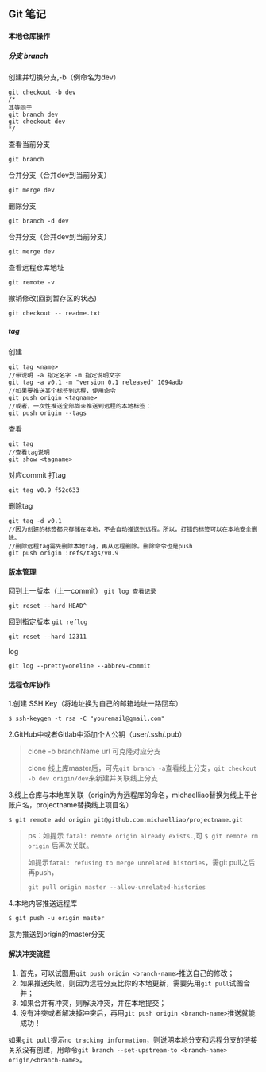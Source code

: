 ## Git 笔记

#### 本地仓库操作

##### 分支 branch

创建并切换分支,-b（例命名为dev）

```git
git checkout -b dev
/*
其等同于
git branch dev
git checkout dev
*/
```

查看当前分支

```git
git branch
```

合并分支（合并dev到当前分支）

```git
git merge dev
```

删除分支

```
git branch -d dev
```

合并分支（合并dev到当前分支）

```
git merge dev
```



查看远程仓库地址

```git
git remote -v
```

撤销修改(回到暂存区的状态)

```git
git checkout -- readme.txt
```



##### tag

创建

```
git tag <name>
//带说明 -a 指定名字 -m 指定说明文字
git tag -a v0.1 -m "version 0.1 released" 1094adb
//如果要推送某个标签到远程，使用命令
git push origin <tagname>
//或者，一次性推送全部尚未推送到远程的本地标签：
git push origin --tags
```

查看

```
git tag
//查看tag说明
git show <tagname>
```

对应commit 打tag

```
git tag v0.9 f52c633
```

删除tag

```
git tag -d v0.1
//因为创建的标签都只存储在本地，不会自动推送到远程。所以，打错的标签可以在本地安全删除。
//删除远程tag需先删除本地tag，再从远程删除。删除命令也是push
git push origin :refs/tags/v0.9
```



#### 版本管理

回到上一版本（上一commit） `git log 查看记录`

```git
git reset --hard HEAD^
```

回到指定版本 `git reflog`

```git
git reset --hard 12311
```

log

```
git log --pretty=oneline --abbrev-commit
```



#### 远程仓库协作

1.创建 SSH Key（将地址换为自己的邮箱地址一路回车）

```Git
$ ssh-keygen -t rsa -C "youremail@gmail.com"
```

2.GitHub中或者Gitlab中添加个人公钥（user/.ssh/.pub）

> clone -b branchName url 可克隆对应分支
>
> clone 线上库master后，可先`git branch -a`查看线上分支，`git checkout -b dev origin/dev`来新建并关联线上分支

3.线上仓库与本地库关联（origin为为远程库的命名，michaelliao替换为线上平台账户名，projectname替换线上项目名）

```Git
$ git remote add origin git@github.com:michaelliao/projectname.git
```

> ps：如提示 `fatal: remote origin already exists.`,可 `$ git remote rm origin` 后再次关联。
>
> 如提示`fatal: refusing to merge unrelated histories`，需git pull之后再push，
>
> `git pull origin master --allow-unrelated-histories`

4.本地内容推送远程库

```Git
$ git push -u origin master
```

意为推送到origin的master分支





#### 解决冲突流程

1. 首先，可以试图用`git push origin <branch-name>`推送自己的修改；
2. 如果推送失败，则因为远程分支比你的本地更新，需要先用`git pull`试图合并；
3. 如果合并有冲突，则解决冲突，并在本地提交；
4. 没有冲突或者解决掉冲突后，再用`git push origin <branch-name>`推送就能成功！

如果`git pull`提示`no tracking information`，则说明本地分支和远程分支的链接关系没有创建，用命令`git branch --set-upstream-to <branch-name> origin/<branch-name>`。